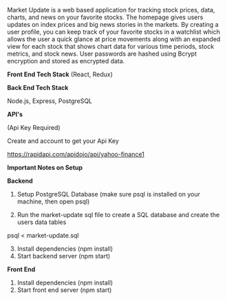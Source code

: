 Market Update is a web based application for tracking stock prices, data, charts, and news on your favorite stocks. The homepage gives users updates on index prices and big news stories in the markets. By creating a user profile, you can keep track of your favorite stocks in a watchlist which allows the user a quick glance at price movements along with an expanded view for each stock that shows chart data for various time periods, stock metrics, and stock news. User passwords are hashed using Bcrypt encryption and stored as encrypted data.


**Front End Tech Stack**
(React, Redux)

**Back End Tech Stack**

Node.js, Express, PostgreSQL

**API's**

(Api Key Required)

Create and account to get your Api Key

<https://rapidapi.com/apidojo/api/yahoo-finance1>


**Important Notes on Setup**

 **Backend**
 
1. Setup PostgreSQL Database (make sure psql is installed on your machine, then open psql) 

2. Run the market-update sql file to create a SQL database and create the users data tables

 psql < market-update.sql
 
3. Install dependencies (npm install)
4. Start backend server (npm start)

**Front End**


1. Install dependencies (npm install)
2. Start front end server (npm start)



